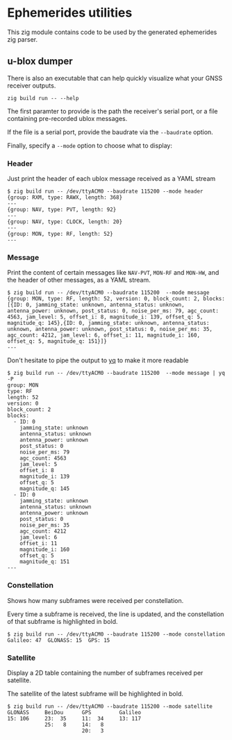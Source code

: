 # Ephemerides utilities

This zig module contains code to be used by the generated ephemerides zig parser.

## u-blox dumper

There is also an executable that can help quickly visualize what your GNSS receiver outputs.

```shell
zig build run -- --help
```

The first paramter to provide is the path the receiver's serial port, or a file containing pre-recorded ublox messages.

If the file is a serial port, provide the baudrate via the `--baudrate` option.

Finally, specify a `--mode` option to choose what to display:

### Header

Just print the header of each ublox message received as a YAML stream

```console
$ zig build run -- /dev/ttyACM0 --baudrate 115200 --mode header
{group: RXM, type: RAWX, length: 368}
---
{group: NAV, type: PVT, length: 92}
---
{group: NAV, type: CLOCK, length: 20}
---
{group: MON, type: RF, length: 52}
---
```

### Message

Print the content of certain messages like `NAV-PVT`, `MON-RF` and `MON-HW`, and the header of other messages, as a YAML stream.

```console
$ zig build run -- /dev/ttyACM0 --baudrate 115200  --mode message
{group: MON, type: RF, length: 52, version: 0, block_count: 2, blocks: [{ID: 0, jamming_state: unknown, antenna_status: unknown, antenna_power: unknown, post_status: 0, noise_per_ms: 79, agc_count: 4563, jam_level: 5, offset_i: 8, magnitude_i: 139, offset_q: 5, magnitude_q: 145},{ID: 0, jamming_state: unknown, antenna_status: unknown, antenna_power: unknown, post_status: 0, noise_per_ms: 35, agc_count: 4212, jam_level: 6, offset_i: 11, magnitude_i: 160, offset_q: 5, magnitude_q: 151}]}
---
```

Don't hesitate to pipe the output to [yq](https://github.com/mikefarah/yq) to make it more readable
```console
$ zig build run -- /dev/ttyACM0 --baudrate 115200  --mode message | yq -P
group: MON
type: RF
length: 52
version: 0
block_count: 2
blocks:
  - ID: 0
    jamming_state: unknown
    antenna_status: unknown
    antenna_power: unknown
    post_status: 0
    noise_per_ms: 79
    agc_count: 4563
    jam_level: 5
    offset_i: 8
    magnitude_i: 139
    offset_q: 5
    magnitude_q: 145
  - ID: 0
    jamming_state: unknown
    antenna_status: unknown
    antenna_power: unknown
    post_status: 0
    noise_per_ms: 35
    agc_count: 4212
    jam_level: 6
    offset_i: 11
    magnitude_i: 160
    offset_q: 5
    magnitude_q: 151
---
```

### Constellation

Shows how many subframes were received per constellation.

Every time a subframe is received, the line is updated, and the constellation of that subframe is highlighted in bold.

```console
$ zig build run -- /dev/ttyACM0 --baudrate 115200 --mode constellation
Galileo: 47  GLONASS: 15  GPS: 15
```

### Satellite

Display a 2D table containing the number of subframes received per satellite.

The satellite of the latest subframe will be highlighted in bold.

```console
$ zig build run -- /dev/ttyACM0 --baudrate 115200 --mode satellite
GLONASS     BeiDou      GPS         Galileo
15: 106     23:  35     11:  34     13: 117
            25:   8     14:   8
                        20:   3
```
